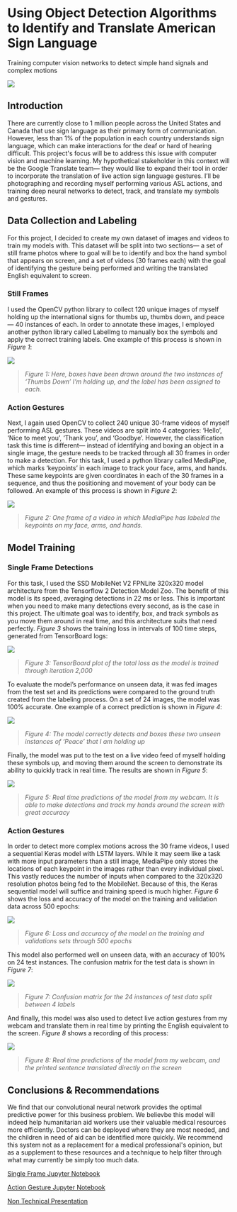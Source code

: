 # Using Object Detection Algorithms to Identify and Translate American Sign Language

Training computer vision networks to detect simple hand signals and complex motions 

![](./Images/image6.png)

## **Introduction**

There are currently close to 1 million people across the United States and Canada that use sign language as their primary form of communication. However, less than 1% of the population in each country understands sign language, which can make interactions for the deaf or hard of hearing difficult. This project's focus will be to address this issue with computer vision and machine learning. My hypothetical stakeholder in this context will be the Google Translate team— they would like to expand their tool in order to incorporate the translation of live action sign language gestures. I’ll be photographing and recording myself performing various ASL actions, and training deep neural networks to detect, track, and translate my symbols and gestures.

## **Data Collection and Labeling**

For this project, I decided to create my own dataset of images and videos to train my models with. This dataset will be split into two sections— a set of still frame photos where to goal will be to identify and box the hand symbol that appears on screen, and a set of videos (30 frames each) with the goal of identifying the gesture being performed and writing the translated English equivalent to screen. 

### **Still Frames**

I used the OpenCV python library to collect 120 unique images of myself holding up the international signs for thumbs up, thumbs down, and peace— 40 instances of each. In order to annotate these images, I employed another python library called LabelImg to manually box the symbols and apply the correct training labels. One example of this process is shown in *Figure 1*:

![](./Images/image3.png)

> *Figure 1: Here, boxes have been drawn around the two instances of ‘Thumbs Down’ I’m holding up, and the label has been assigned to each.*

### **Action Gestures**

Next, I again used OpenCV to collect 240 unique 30-frame videos of myself performing ASL gestures. These videos are split into 4 categories: ‘Hello’, ‘Nice to meet you’, ‘Thank you’, and ‘Goodbye’. However, the classification task this time is different— instead of identifying and boxing an object in a single image, the gesture needs to be tracked through all 30 frames in order to make a detection. For this task, I used a python library called MediaPipe, which marks ‘keypoints’ in each image to track your face, arms, and hands. These same keypoints are given coordinates in each of the 30 frames in a sequence, and thus the positioning and movement of your body can be followed. An example of this process is shown in *Figure 2*:

![](./Images/image1.png)

> *Figure 2: One frame of a video in which MediaPipe has labeled the keypoints on my face, arms, and hands.* 

## **Model Training**

### **Single Frame Detections**

For this task, I used the SSD MobileNet V2 FPNLite 320x320 model architecture from the Tensorflow 2 Detection Model Zoo. The benefit of this model is its speed, averaging detections in 22 ms or less. This is important when you need to make many detections every second, as is the case in this project. The ultimate goal was to identify, box, and track symbols as you move them around in real time, and this architecture suits that need perfectly. *Figure 3* shows the training loss in intervals of 100 time steps, generated from TensorBoard logs:

![](./Images/image7.png)

> *Figure 3: TensorBoard plot of the total loss as the model is trained through iteration 2,000*

To evaluate the model’s performance on unseen data, it was fed images from the test set and its predictions were compared to the ground truth created from the labeling process. On a set of 24 images, the model was 100% accurate. One example of a correct prediction is shown in *Figure 4*:

![](./Images/image2.png)

> *Figure 4: The model correctly detects and boxes these two unseen instances of ‘Peace’ that I am holding up*

Finally, the model was put to the test on a live video feed of myself holding these symbols up, and moving them around the screen to demonstrate its ability to quickly track in real time. The results are shown in *Figure 5*:

![](./Images/Object_Detection.gif)

> *Figure 5: Real time predictions of the model from my webcam. It is able to make detections and track my hands around the screen with great accuracy*

### **Action Gestures**

In order to detect more complex motions across the 30 frame videos, I used a sequential Keras model with LSTM layers. While it may seem like a task with more input parameters than a still image, MediaPipe only stores the locations of each keypoint in the images rather than every individual pixel. This vastly reduces the number of inputs when compared to the 320x320 resolution photos being fed to the MobileNet. Because of this, the Keras sequential model will suffice and training speed is much higher. *Figure 6* shows the loss and accuracy of the model on the training and validation data across 500 epochs:

![](./Images/image4.png)

> *Figure 6: Loss and accuracy of the model on the training and validations sets through 500 epochs*

This model also performed well on unseen data, with an accuracy of 100% on 24 test instances. The confusion matrix for the test data is shown in *Figure 7*:

![](./Images/image5.png)

> *Figure 7: Confusion matrix for the 24 instances of test data split between 4 labels*

And finally, this model was also used to detect live action gestures from my webcam and translate them in real time by printing the English equivalent to the screen. *Figure 8* shows a recording of this process:

![](./Images/Action.gif)

> *Figure 8: Real time predictions of the model from my webcam, and the printed sentence translated directly on the screen*

## **Conclusions & Recommendations**

We find that our convolutional neural network provides the optimal predictive power for this business problem. We believbe this model will indeed help humanitarian aid workers use their valuable medical resources more efficiently. Doctors can be deployed where they are most needed, and the children in need of aid can be identified more quickly. We recommend this system not as a replacement for a medical professional's opinion, but as a supplement to these resources and a technique to help filter through what may currently be simply too much data. 

[Single Frame Jupyter Notebook](https://github.com/hall-nicholas/flatiron-ds-project-4/blob/main/code/Draft_final.ipynb)  

[Action Gesture Jupyter Notebook](https://github.com/hall-nicholas/flatiron-ds-project-4/blob/main/code/Draft_final.ipynb)  

[Non Technical Presentation](https://github.com/hall-nicholas/flatiron-ds-project-4/blob/main/Non%20Technical%20Presentation.pdf)  


